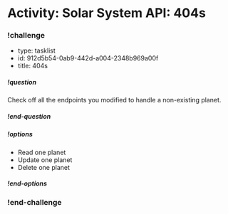 # Activity: Solar System API: 404s

<!-- prettier-ignore-start -->
### !challenge
* type: tasklist
* id: 912d5b54-0ab9-442d-a004-2348b969a00f
* title: 404s
##### !question

Check off all the endpoints you modified to handle a non-existing planet.

##### !end-question
##### !options

* Read one planet
* Update one planet
* Delete one planet

##### !end-options
### !end-challenge
<!-- prettier-ignore-end -->